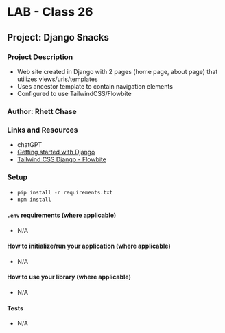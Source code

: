 # LAB - Class 26

## Project: Django Snacks

### Project Description

- Web site created in Django with 2 pages (home page, about page) that utilizes views/urls/templates
- Uses ancestor template to contain navigation elements
- Configured to use TailwindCSS/Flowbite

### Author: Rhett Chase

### Links and Resources

<!-- - [back-end server url](https://capital-finder-rhett-chase.vercel.app/api) -->
<!-- - [front-end application](http://xyz.com/) (when applicable) -->
- chatGPT
- [Getting started with Django](https://www.djangoproject.com/start/)
- [Tailwind CSS Django - Flowbite](https://flowbite.com/docs/getting-started/django/)

### Setup

- `pip install -r requirements.txt`
- `npm install`

#### `.env` requirements (where applicable)

<!-- i.e.
- `PORT` - Port Number
- `DATABASE_URL` - URL to the running Postgres instance/db -->
- N/A

#### How to initialize/run your application (where applicable)

- N/A

#### How to use your library (where applicable)

- N/A

#### Tests

- N/A
